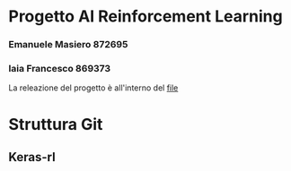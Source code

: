 # Progetto AI Reinforcement Learning 
### Emanuele Masiero 872695
### Iaia Francesco 869373
La releazione del progetto è all'interno del [file]()
# Struttura Git
## Keras-rl

